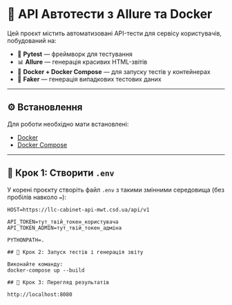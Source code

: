 # 🧪 API Автотести з Allure та Docker

Цей проєкт містить автоматизовані API-тести для сервісу користувачів, побудований на:

- 🧪 **Pytest** — фреймворк для тестування  
- 📊 **Allure** — генерація красивих HTML-звітів  
- 🐳 **Docker + Docker Compose** — для запуску тестів у контейнерах  
- 🤖 **Faker** — генерація випадкових тестових даних  

---

## ⚙️ Встановлення

Для роботи необхідно мати встановлені:

- [Docker](https://www.docker.com/)  
- [Docker Compose](https://docs.docker.com/compose/)  

---

## 📝 Крок 1: Створити `.env`

У корені проєкту створіть файл `.env` з такими змінними середовища (без пробілів навколо `=`):

```env
HOST=https://llc-cabinet-api-mwt.csd.ua/api/v1

API_TOKEN=тут_твій_токен_користувача
API_TOKEN_ADMIN=тут_твій_токен_адміна

PYTHONPATH=.

## 📝 Крок 2: Запуск тестів і генерація звіту

Виконайте команду:
docker-compose up --build

## 📝 Крок 3: Перегляд результатів

http://localhost:8080
